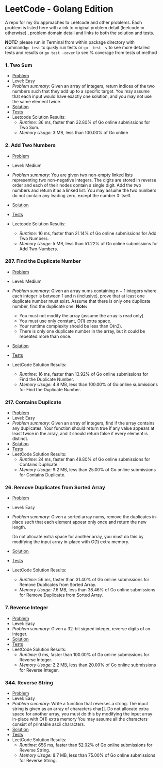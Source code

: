 # LeetCode - Golang Edition

A repo for my Go approaches to Leetcode and other problems. Each problem is listed here with a ink to original 
problem detail (leetcode or otherwise) , problem domain detail and links to both the solution and tests.

**NOTE:** please run in Terminal from within package directory with command`go test` to quikly run tests or `go 
    test -v` to see more detailed tests and results or `go test -cover` to see % coverage from tests of method

### 1.  **Two Sum** ###
   * [Problem](https://leetcode.com/problems/two-sum/)
   * Level: Easy
   * *Problem summary:* Given an array of integers, return indices of the two numbers such that they add up to a 
    specific target. You may assume that each input would have exactly one solution, and you may not use the same element twice.
   * [Solution](./src/awesomeProject/twoSum/twosum.go)
   * [Tests](./src/awesomeProject/twoSum/twosum_test.go) 
   * Leetcode Solution Results:
        * _Runtime:_ 36 ms, faster than 32.80% of Go online submissions for Two Sum.
        * _Memory Usage:_ 3 MB, less than 100.00% of Go online 
    
### 2. **Add Two Numbers** ###
   * [Problem](https://leetcode.com/problems/add-two-numbers/)
   * Level: Medium
   * *Problem summary:* You are given two non-empty linked lists representing two non-negative integers. The digits 
    are stored in reverse order and each of their nodes contain a single digit. Add the two numbers and return it as 
    a linked list. You may assume the two numbers do not contain any leading zero, except the number 0 itself.

   * [Solution](./src/awesomeProject/addTwoNumbers/addtwonum.go)
   * [Tests](./src/awesomeProject/addTwoNumbers/addtwonum_test.go) 
   * Leetcode Solution Results:
      * _Runtime:_ 16 ms, faster than 21.14% of Go online submissions for Add Two Numbers.
      * _Memory Usage:_ 5 MB, less than 51.22% of Go online submissions for Add Two Numbers.
        
### 287. **Find the Duplicate Number** ###
   * [Problem](https://leetcode.com/problems/find-the-duplicate-number/)
   * Level: Medium
   * *Problem summary:* Given an array nums containing n + 1 integers where each integer is between 1 and n (inclusive), prove that at least one duplicate number must exist. Assume that there is only one duplicate number, find the duplicate one.
        **Note:**
        
       - You must not modify the array (assume the array is read only).
       - You must use only constant, O(1) extra space.
       - Your runtime complexity should be less than O(n2).
       - There is only one duplicate number in the array, but it could be repeated more than once.
   * [Solution](./src/awesomeProject/findDuplicate/findDuplicate.go)
   * [Tests](./src/awesomeProject/findDuplicate/findDuplicate_test.go)
   * LeetCode Solution Results:
      * _Runtime_: 16 ms, faster than 13.92% of Go online submissions for Find the Duplicate Number.
      * _Memory Usage:_ 4.8 MB, less than 100.00% of Go online submissions for Find the Duplicate Number.

      
### 217. **Contains Duplicate** ###
   * [Problem](https://leetcode.com/problems/contains-duplicate/)
   * Level: Easy
   * *Problem summary:* Given an array of integers, find if the array contains any duplicates. Your function should return true if any value appears at least twice in the array, and it should return false if every element is distinct.
   * [Solution](./src/awesomeProject/dupes/dupes.go)
   * [Tests](./src/awesomeProject/dupes/dupes_test.go)
   * LeetCode Solution Results:
      * _Runtime:_ 24 ms, faster than 49.80% of Go online submissions for Contains Duplicate.
      * _Memory Usage:_ 9.2 MB, less than 25.00% of Go online submissions for Contains Duplicate.
      
### 26. **Remove Duplicates from Sorted Array** ###
   * [Problem](https://leetcode.com/problems/remove-duplicates-from-sorted-array/)
   * Level: Easy
   * *Problem summary:* Given a sorted array nums, remove the duplicates in-place such that each element appear only once and return the new length.
                         
      Do not allocate extra space for another array, you must do this by modifying the input array in-place with O(1) extra memory.
   * [Solution](./src/awesomeProject/removeDupesSorted/removedupes_sorted.go)
   * [Tests](./src/awesomeProject/removeDupesSorted/removedupes_sorted_test.go)
   * LeetCode Solution Results:
      * _Runtime:_ 56 ms, faster than 31.40% of Go online submissions for Remove Duplicates from Sorted Array.
      * _Memory Usage:_ 7.6 MB, less than 38.46% of Go online submissions for Remove Duplicates from Sorted Array.
      

### 7. **Reverse Integer** ###
   * [Problem](https://leetcode.com/problems/reverse-integer/)
   * Level: Easy
   * *Problem summary:* Given a 32-bit signed integer, reverse digits of an integer.
   * [Solution](./src/awesomeProject/reverseInt/reverse_int.go)
   * [Tests](./src/awesomeProject/reverseInt/reverse_int_test.go)
   * LeetCode Solution Results:
     * _Runtime:_ 0 ms, faster than 100.00% of Go online submissions for Reverse Integer.
      * _Memory Usage:_ 2.2 MB, less than 20.00% of Go online submissions for Reverse Integer.
      
### 344. **Reverse String** ###
   * [Problem](https://leetcode.com/problems/reverse-string/)
   * Level: Easy
   * *Problem summary:* Write a function that reverses a string. The input string is given as an array of characters char[].
     Do not allocate extra space for another array, you must do this by modifying the input array in-place with O(1) extra memory
     You may assume all the characters consist of printable ascii characters.
   * [Solution](./src/awesomeProject/reverseString/reverse_strings.go)
   * [Tests](./src/awesomeProject/reverseString/reverse_strings_test.go)
   * LeetCode Solution Results:
     * _Runtime:_ 656 ms, faster than 52.02% of Go online submissions for Reverse String.
     * _Memory Usage:_ 8.7 MB, less than 75.00% of Go online submissions for Reverse String.
